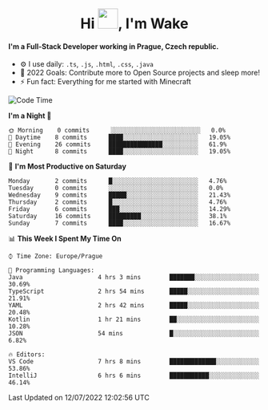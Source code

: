 <h1 align="center">Hi <img src="https://raw.githubusercontent.com/MrWakeCZ/MrWakeCZ/master/Hi.gif" width="40px" />, I'm Wake</h1>

#### I'm a Full-Stack Developer working in Prague, Czech republic.
- ⚙️ I use daily: `.ts`, `.js`, `.html`, `.css`, `.java`
- 🥅 2022 Goals: Contribute more to Open Source projects and sleep more!
- ⚡ Fun fact: Everything for me started with Minecraft

<!--START_SECTION:waka-->
![Code Time](http://img.shields.io/badge/Code%20Time-2%2C547%20hrs%2022%20mins-blue)

**I'm a Night 🦉** 

```text
🌞 Morning    0 commits      ░░░░░░░░░░░░░░░░░░░░░░░░░   0.0% 
🌆 Daytime    8 commits      ████░░░░░░░░░░░░░░░░░░░░░   19.05% 
🌃 Evening    26 commits     ███████████████░░░░░░░░░░   61.9% 
🌙 Night      8 commits      ████░░░░░░░░░░░░░░░░░░░░░   19.05%

```
📅 **I'm Most Productive on Saturday** 

```text
Monday       2 commits      █░░░░░░░░░░░░░░░░░░░░░░░░   4.76% 
Tuesday      0 commits      ░░░░░░░░░░░░░░░░░░░░░░░░░   0.0% 
Wednesday    9 commits      █████░░░░░░░░░░░░░░░░░░░░   21.43% 
Thursday     2 commits      █░░░░░░░░░░░░░░░░░░░░░░░░   4.76% 
Friday       6 commits      ███░░░░░░░░░░░░░░░░░░░░░░   14.29% 
Saturday     16 commits     █████████░░░░░░░░░░░░░░░░   38.1% 
Sunday       7 commits      ████░░░░░░░░░░░░░░░░░░░░░   16.67%

```


📊 **This Week I Spent My Time On** 

```text
⌚︎ Time Zone: Europe/Prague

💬 Programming Languages: 
Java                     4 hrs 3 mins        ███████░░░░░░░░░░░░░░░░░░   30.69% 
TypeScript               2 hrs 54 mins       █████░░░░░░░░░░░░░░░░░░░░   21.91% 
YAML                     2 hrs 42 mins       █████░░░░░░░░░░░░░░░░░░░░   20.48% 
Kotlin                   1 hr 21 mins        ██░░░░░░░░░░░░░░░░░░░░░░░   10.28% 
JSON                     54 mins             █░░░░░░░░░░░░░░░░░░░░░░░░   6.82%

🔥 Editors: 
VS Code                  7 hrs 8 mins        █████████████░░░░░░░░░░░░   53.86% 
IntelliJ                 6 hrs 6 mins        ███████████░░░░░░░░░░░░░░   46.14%

```


 Last Updated on 12/07/2022 12:02:56 UTC
<!--END_SECTION:waka-->

